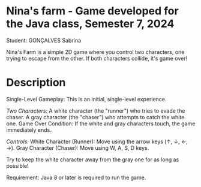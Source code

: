 # Nina's farm - Game developed for the Java class, Semester 7, 2024
Student: GONÇALVES Sabrina

Nina's Farm is a simple 2D game where you control two characters, one trying to escape from the other. If both characters collide, it's game over!

# Description

Single-Level Gameplay: This is an initial, single-level experience.

_Two Characters:_
A white character (the "runner") who tries to evade the chaser.
A gray character (the "chaser") who attempts to catch the white one.
Game Over Condition: If the white and gray characters touch, the game immediately ends. 

_Controls:_
White Character (Runner): Move using the arrow keys (↑, ↓, ←, →).
Gray Character (Chaser): Move using W, A, S, D keys.

Try to keep the white character away from the gray one for as long as possible!

Requirement: Java 8 or later is required to run the game.
